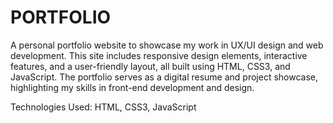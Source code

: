 # PORTFOLIO #
A personal portfolio website to showcase my work in UX/UI design and web development. This site includes responsive design elements, interactive features, and a user-friendly layout, all built using HTML, CSS3, and JavaScript. The portfolio serves as a digital resume and project showcase, highlighting my skills in front-end development and design.

Technologies Used: HTML, CSS3, JavaScript
